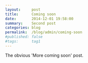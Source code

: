 ```yaml
---
layout:     post
title:      Coming soon
date:       2014-12-01 19:58:00
summary:    Second post
categories: blog
permalink:  /blog/admin/coming-soon
#published: false
#tags:      tag1
---
```


The obvious 'More coming soon' post.
